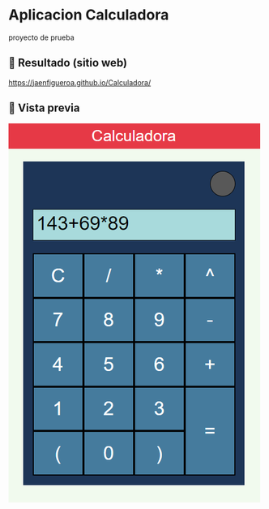 # Aplicacion Calculadora

proyecto de prueba

## 🔗 Resultado (sitio web)

https://jaenfigueroa.github.io/Calculadora/

## 🔗 Vista previa

![App Screenshot](./assets/captura.png)

